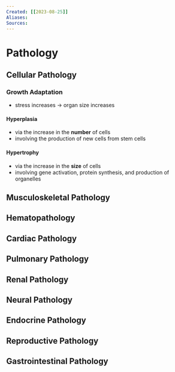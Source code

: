 ```yaml
---
Created: [[2023-08-25]]
Aliases: 
Sources: 
---
```

# Pathology
## Cellular Pathology
### Growth Adaptation
- stress increases → organ size increases
#### Hyperplasia
- via the increase in the **number** of cells
- involving the production of new cells from stem cells
#### Hypertrophy
- via the increase in the **size** of cells
- involving gene activation, protein synthesis, and production of organelles
## Musculoskeletal Pathology
## Hematopathology
## Cardiac Pathology
## Pulmonary Pathology
## Renal Pathology
## Neural Pathology
## Endocrine Pathology
## Reproductive Pathology
## Gastrointestinal Pathology
